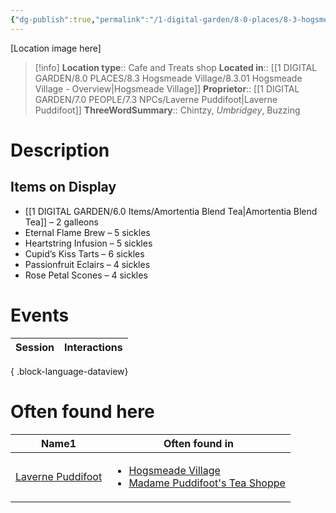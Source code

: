 ```yaml
---
{"dg-publish":true,"permalink":"/1-digital-garden/8-0-places/8-3-hogsmeade-village/8-3-05-madame-puddifoot-s-tea-shoppe/","tags":["#place","#hogsmeade","#shop"]}
---
```


[Location image here]
>[!info]
>**Location type**::  Cafe and Treats shop
>**Located in**:: [[1 DIGITAL GARDEN/8.0 PLACES/8.3 Hogsmeade Village/8.3.01 Hogsmeade Village - Overview\|Hogsmeade Village]]
>**Proprietor**:: [[1 DIGITAL GARDEN/7.0 PEOPLE/7.3 NPCs/Laverne Puddifoot\|Laverne Puddifoot]]
>**ThreeWordSummary**:: Chintzy, *Umbridgey*, Buzzing 

# Description


## Items on Display

- [[1 DIGITAL GARDEN/6.0 Items/Amortentia Blend Tea\|Amortentia Blend Tea]] – 2 galleons
- Eternal Flame Brew – 5 sickles
- Heartstring Infusion – 5 sickles
- Cupid’s Kiss Tarts – 6 sickles
- Passionfruit Eclairs – 4 sickles
- Rose Petal Scones – 4 sickles

# Events

| Session | Interactions |
| ------- | ------------ |

{ .block-language-dataview}

# Often found here

<div><table class="dataview table-view-table"><thead class="table-view-thead"><tr class="table-view-tr-header"><th class="table-view-th"><span>Name</span><span class="dataview small-text">1</span></th><th class="table-view-th"><span>Often found in</span></th></tr></thead><tbody class="table-view-tbody"><tr><td><span><a data-tooltip-position="top" aria-label="1 DIGITAL GARDEN/7.0 PEOPLE/7.3 NPCs/Laverne Puddifoot.md" data-href="1 DIGITAL GARDEN/7.0 PEOPLE/7.3 NPCs/Laverne Puddifoot.md" href="1 DIGITAL GARDEN/7.0 PEOPLE/7.3 NPCs/Laverne Puddifoot.md" class="internal-link" target="_blank" rel="noopener nofollow">Laverne Puddifoot</a></span></td><td><ul class="dataview dataview-ul dataview-result-list-ul"><li class="dataview-result-list-li"><span><a data-tooltip-position="top" aria-label="1 DIGITAL GARDEN/8.0 PLACES/8.3 Hogsmeade Village/8.3.01 Hogsmeade Village - Overview.md" data-href="1 DIGITAL GARDEN/8.0 PLACES/8.3 Hogsmeade Village/8.3.01 Hogsmeade Village - Overview.md" href="1 DIGITAL GARDEN/8.0 PLACES/8.3 Hogsmeade Village/8.3.01 Hogsmeade Village - Overview.md" class="internal-link" target="_blank" rel="noopener nofollow">Hogsmeade Village</a></span></li><li class="dataview-result-list-li"><span><a data-tooltip-position="top" aria-label="1 DIGITAL GARDEN/8.0 PLACES/8.3 Hogsmeade Village/8.3.05 Madame Puddifoot's Tea Shoppe.md" data-href="1 DIGITAL GARDEN/8.0 PLACES/8.3 Hogsmeade Village/8.3.05 Madame Puddifoot's Tea Shoppe.md" href="1 DIGITAL GARDEN/8.0 PLACES/8.3 Hogsmeade Village/8.3.05 Madame Puddifoot's Tea Shoppe.md" class="internal-link" target="_blank" rel="noopener nofollow">Madame Puddifoot's Tea Shoppe</a></span></li></ul></td></tr></tbody></table></div>